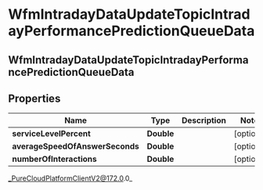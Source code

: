 # WfmIntradayDataUpdateTopicIntradayPerformancePredictionQueueData

## WfmIntradayDataUpdateTopicIntradayPerformancePredictionQueueData

## Properties

|Name | Type | Description | Notes|
|------------ | ------------- | ------------- | -------------|
| **serviceLevelPercent** | **Double** |  | [optional] |
| **averageSpeedOfAnswerSeconds** | **Double** |  | [optional] |
| **numberOfInteractions** | **Double** |  | [optional] |



_PureCloudPlatformClientV2@172.0.0_
